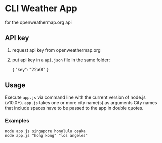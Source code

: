 # CLI Weather App
for the openweathermap.org api

## API key
1. request api key from openweathermap.org
2. put api key in a `api.json` file in the same folder:

    {
        "key": "22a0f"
    }

## Usage
Execute `app.js` via command line with the current version of node.js (v10.0+).
`app.js` takes one or more city name(s) as arguments
City names that include spaces have to be passed to the app in double quotes.

### Examples
    node app.js singapore honolulu osaka
    node app.js "hong kong" "los angeles"
